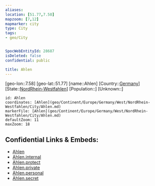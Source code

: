 ```yaml
---
aliases: 
location: [51.77,7.58]
mapzoom: [7,12] 
mapmarker: city 
type: City
tags:
- geo/City


SpocWebEntityId: 28687
isDeleted: false
confidential: public

title: Ahlen
---
```

[geo-lon::7.58]
[geo-lat::51.77]
[name::Ahlen]
[Country::[Germany](geo/Continent/Europe/Germany.md)]
[State::[NordRhein-Westfahlen](NordRhein-Westfahlen)]
[Population::]
[Unknown::]


```leaflet
id: Ahlen
coordinates: [Ahlen](geo/Continent/Europe/Germany/West/NordRhein-Westfahlen/City/Ahlen.md)
markerFile: [Ahlen](geo/Continent/Europe/Germany/West/NordRhein-Westfahlen/City/Ahlen.md)
defaultZoom: 11 
maxZoom: 18
```


## Confidential Links & Embeds: 
- [Ahlen](../../../../../../../../_public/geo/Continent/Europe/Germany/West/NordRhein-Westfahlen/City/Ahlen.md) 
- [Ahlen.internal](../../../../../../../../_internal/geo/Continent/Europe/Germany/West/NordRhein-Westfahlen/City/Ahlen.internal.md) 
- [Ahlen.protect](../../../../../../../../_protect/geo/Continent/Europe/Germany/West/NordRhein-Westfahlen/City/Ahlen.protect.md) 
- [Ahlen.private](../../../../../../../../_private/geo/Continent/Europe/Germany/West/NordRhein-Westfahlen/City/Ahlen.private.md) 
- [Ahlen.personal](../../../../../../../../_personal/geo/Continent/Europe/Germany/West/NordRhein-Westfahlen/City/Ahlen.personal.md) 
- [Ahlen.secret](../../../../../../../../_secret/geo/Continent/Europe/Germany/West/NordRhein-Westfahlen/City/Ahlen.secret.md) 
